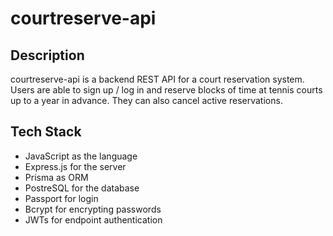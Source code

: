 # courtreserve-api
## Description
courtreserve-api is a backend REST API for a court reservation system. Users are able to sign up / log in and reserve blocks of time at tennis courts up to a year in advance. They can also cancel active reservations.
## Tech Stack
- JavaScript as the language
- Express.js for the server
- Prisma as ORM
- PostreSQL for the database
- Passport for login
- Bcrypt for encrypting passwords
- JWTs for endpoint authentication
